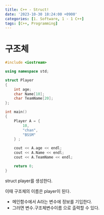 ```yaml
---
title: C++ - Struct!
date: '2023-10-30 18:24:00 +0900'
categories: [1. Software, 1 - 1 C++]
tags: [C++, Programming]
---
```


# 구조체

```cpp
#include <iostream>

using namespace std; 

struct Player
{
    int age;
    char Name[10];
    char TeamName[20];
};

int main()
{
    Player A = {
        10,
        "chan",
        "BSSM"
    } ;

    cout << A.age << endl; 
    cout << A.Name << endl;
    cout << A.TeamName << endl;

    return 0;
}
```

struct player를 생성한다. 

이때 구조체의 이름은 player이 된다. 

- 메인함수에서 A라는 변수에 정보를 기입한다.
- 그러면 변수.구조체변수이름 으로 출력할 수 있다.